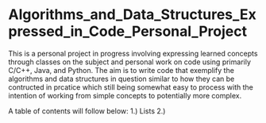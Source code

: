 # Algorithms_and_Data_Structures_Expressed_in_Code_Personal_Project
This is a personal project in progress involving expressing learned concepts through classes on the subject and personal work on code using primarily C/C++, Java, and Python.
The aim is to write code that exemplify the algorithms and data structures in question similar to how they can be contructed in prcatice which still being somewhat easy to process with the intention of working from simple concepts to potentially more complex.

A table of contents will follow below:
1.) Lists
2.)
